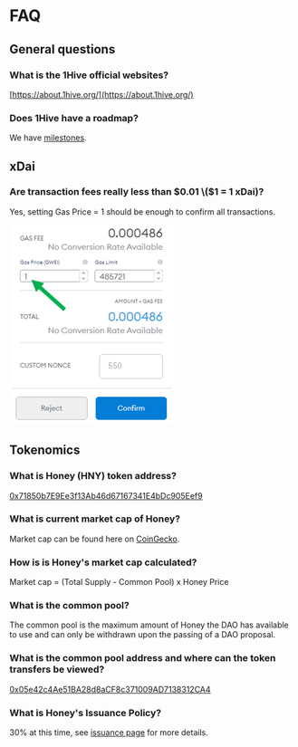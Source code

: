 # FAQ

## General questions

### What is the 1Hive official websites?

[https://about.1hive.org/](https://about.1hive.org/)

### Does 1Hive have a roadmap?

We have [milestones](../community/1hive-updates.md).

## xDai

### Are transaction fees really less than $0.01 \($1 = 1 xDai\)? 

Yes, setting Gas Price = 1 should be enough to confirm all transactions.

![](../.gitbook/assets/image%20%289%29.png)

## Tokenomics

### What is Honey \(HNY\) token address?

[0x71850b7E9Ee3f13Ab46d67167341E4bDc905Eef9](https://blockscout.com/poa/xdai/tokens/0x71850b7E9Ee3f13Ab46d67167341E4bDc905Eef9/)

### What is current market cap of Honey?

Market cap can be found here on [CoinGecko](https://www.coingecko.com/en/coins/honey). 

### How is is Honey's market cap calculated?

Market cap = \(Total Supply - Common Pool\) x Honey Price 

### What is the common pool?

The common pool is the maximum amount of Honey the DAO has available to use and can only be withdrawn upon the passing of a DAO proposal. 

### What is the common pool address and where can the token transfers be viewed?

[0x05e42c4Ae51BA28d8aCF8c371009AD7138312CA4](https://blockscout.com/poa/xdai/address/0x05e42c4Ae51BA28d8aCF8c371009AD7138312CA4/token-transfers)

### What is Honey's Issuance Policy?

30% at this time, see [issuance page](../projects/honey/issuance.md) for more details.

